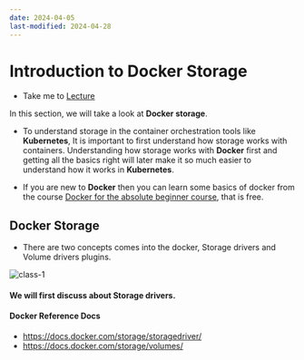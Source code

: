 ```yaml
---
date: 2024-04-05
last-modified: 2024-04-28
---
```

# Introduction to Docker Storage

  - Take me to [Lecture](https://kodekloud.com/topic/introduction-to-docker-storage-3/)
  
In this section, we will take a look at **Docker storage**.

- To understand storage in the container orchestration tools like **Kubernetes**, It is important to first understand how storage works with containers. Understanding how storage works with **Docker** first and getting all the basics right will later make it so much easier to understand how it works in **Kubernetes**.

- If you are new to **Docker** then you can learn some basics of docker from the course [Docker for the absolute beginner course](https://kodekloud.com/courses/docker-for-the-absolute-beginner/), that is free. 

## Docker Storage

- There are two concepts comes into the docker, Storage drivers and Volume drivers plugins. 

![class-1](class1.PNG)

#### We will first discuss about Storage drivers.

#### Docker Reference Docs

- https://docs.docker.com/storage/storagedriver/
- https://docs.docker.com/storage/volumes/